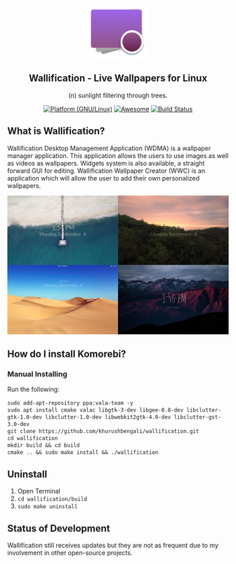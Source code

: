 <p align="center"><img src="https://raw.githubusercontent.com/khurushbengali/wallification/master/screenshots/wallification-icon.png" width="130"></p>
<h2 align="center">Wallification - Live Wallpapers for Linux</h2>
<p align="center">(n) sunlight filtering through trees.</p>



<p align="center">
	<a href="http://www.kernel.org"><img alt="Platform (GNU/Linux)" src="https://img.shields.io/badge/platform-GNU/Linux-blue.svg"></a>
	<a href="https://github.com/sindresorhus/awesome"><img alt="Awesome" src="https://cdn.rawgit.com/sindresorhus/awesome/d7305f38d29fed78fa85652e3a63e154dd8e8829/media/badge.svg"></a>
	<a href="https://travis-ci.org/khurushbengali/wallification"><img alt="Build Status" src="https://travis-ci.org/phw/peek.svg?branch=master"></a>
</p>



## What is Wallification?

Wallification Desktop Management Application (WDMA) is a wallpaper manager application.
This application allows the users to use images as well as videos as wallpapers.
Widgets system is also available, a straight forward GUI for editing.
Wallification Wallpaper Creator (WWC) is an application which will allow the user to add their own personalized wallpapers.

![s1](https://raw.githubusercontent.com/khurushbengali/wallification/master/screenshots/collage.jpg)



## How do I install Komorebi?

### Manual Installing

Run the following:
```
sudo add-apt-repository ppa:vala-team -y
sudo apt install cmake valac libgtk-3-dev libgee-0.8-dev libclutter-gtk-1.0-dev libclutter-1.0-dev libwebkit2gtk-4.0-dev libclutter-gst-3.0-dev
git clone https://github.com/khurushbengali/wallification.git
cd wallification
mkdir build && cd build
cmake .. && sudo make install && ./wallification
```



## Uninstall

1. Open Terminal
2. `cd wallification/build`
3. `sudo make uninstall`



## Status of Development

Wallification still receives updates but they are not as frequent due to my involvement in other open-source projects.


